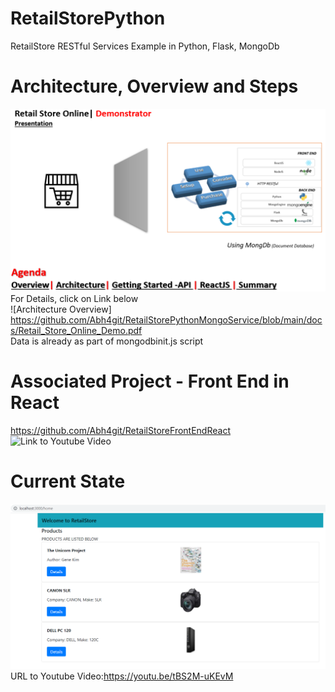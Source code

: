 # RetailStorePython  
 RetailStore RESTful Services Example in Python, Flask, MongoDb
 # Architecture, Overview and Steps  
 ![Introduction, Overview and Steps](https://github.com/Abh4git/RetailStorePythonMongoService/blob/main/images/frontimage.png)  
 For Details, click on Link below    
![Architecture Overview]   
 https://github.com/Abh4git/RetailStorePythonMongoService/blob/main/docs/Retail_Store_Online_Demo.pdf  
 Data is already as part of mongodbinit.js script
# Associated Project - Front End in React  
https://github.com/Abh4git/RetailStoreFrontEndReact  
![Link to Youtube Video](https://youtu.be/QnBSJ1sU11Q)  
# Current State
![Current State](https://github.com/Abh4git/RetailStorePythonMongoService/blob/main/images/inreactfrontend.png) 
URL to Youtube Video:https://youtu.be/tBS2M-uKEvM
